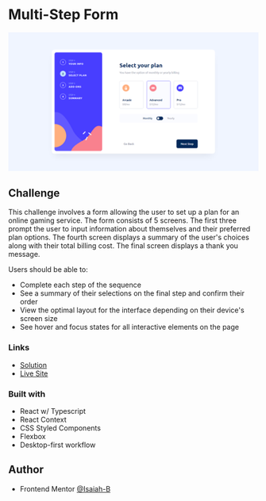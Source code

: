 
# Multi-Step Form

![](./screenshot.png)


## Challenge
This challenge involves a form allowing the user to set up a plan for an online gaming service. The form consists of 5 screens. The
first three prompt the user to input information about themselves and their preferred plan options. The fourth screen displays a summary of
the user's choices along with their total billing cost. The final screen displays a thank you message.

Users should be able to:

- Complete each step of the sequence
- See a summary of their selections on the final step and confirm their order
- View the optimal layout for the interface depending on their device's screen size
- See hover and focus states for all interactive elements on the page


### Links

- [Solution](https://www.frontendmentor.io/solutions/responsive-multistep-form-using-react-typescript-J2CEYngJgZ)
- [Live Site](https://fm-multistep-form.netlify.app/)

### Built with

- React w/ Typescript
- React Context
- CSS Styled Components
- Flexbox
- Desktop-first workflow

## Author

- Frontend Mentor [@Isaiah-B](https://www.frontendmentor.io/profile/Isaiah-B)
